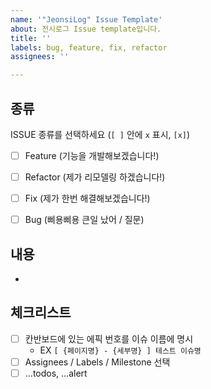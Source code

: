 ```yaml
---
name: '"JeonsiLog" Issue Template'
about: 전시로그 Issue template입니다.
title: ''
labels: bug, feature, fix, refactor
assignees: ''

---
```


## 종류

ISSUE 종류를 선택하세요 (`[ ]` 안에 `x` 표시, `[x]`)

- [ ] Feature (기능을 개발해보겠습니다!)
- [ ] Refactor (제가 리모델링 하겠습니다!)
- [ ] Fix (제가 한번 해결해보겠습니다!)
- [ ] Bug (삐용삐용 큰일 났어 / 질문)


## 내용

-

## 체크리스트

- [ ] 칸반보드에 있는 에픽 번호를 이슈 이름에 명시
  - EX `[ {페이지명} - {세부명} ] 테스트 이슈명`
- [ ] Assignees / Labels / Milestone 선택
- [ ] ...todos, ...alert
